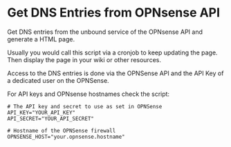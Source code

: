 # Get DNS Entries from OPNsense API
Get DNS entries from the unbound service of the OPNsense API and generate a HTML page.

Usually you would call this script via a cronjob to keep updating the page. Then display the page in your wiki or other resources.

Access to the DNS entries is done via the OPNSense API and the API Key of a dedicated user on the OPNSense.

For API keys and OPNsense hostnames check the script:
```
# The API key and secret to use as set in OPNSense
API_KEY="YOUR_API_KEY"
API_SECRET="YOUR_API_SECRET"

# Hostname of the OPNSense firewall
OPNSENSE_HOST="your.opnsense.hostname"
```
